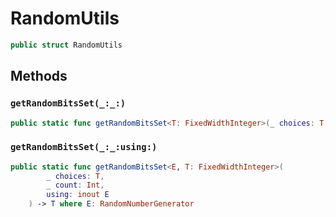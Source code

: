 # RandomUtils

``` swift
public struct RandomUtils 
```

## Methods

### `getRandomBitsSet(_:_:)`

``` swift
public static func getRandomBitsSet<T: FixedWidthInteger>(_ choices: T, _ count: Int) -> T 
```

### `getRandomBitsSet(_:_:using:)`

``` swift
public static func getRandomBitsSet<E, T: FixedWidthInteger>(
        _ choices: T,
        _ count: Int,
        using: inout E
    ) -> T where E: RandomNumberGenerator 
```
